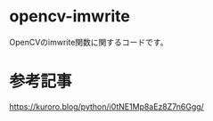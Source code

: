 # opencv-imwrite
OpenCVのimwrite関数に関するコードです。

# 参考記事
https://kuroro.blog/python/i0tNE1Mp8aEz8Z7n6Ggg/
